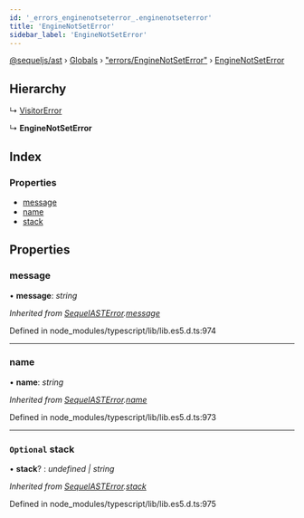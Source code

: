 ```yaml
---
id: '_errors_enginenotseterror_.enginenotseterror'
title: 'EngineNotSetError'
sidebar_label: 'EngineNotSetError'
---
```


[@sequeljs/ast](../index.md) › [Globals](../globals.md) ›
["errors/EngineNotSetError"](../modules/_errors_enginenotseterror_.md) ›
[EngineNotSetError](_errors_enginenotseterror_.enginenotseterror.md)

## Hierarchy

↳ [VisitorError](_errors_visitorerror_.visitorerror.md)

↳ **EngineNotSetError**

## Index

### Properties

- [message](_errors_enginenotseterror_.enginenotseterror.md#message)
- [name](_errors_enginenotseterror_.enginenotseterror.md#name)
- [stack](_errors_enginenotseterror_.enginenotseterror.md#optional-stack)

## Properties

### message

• **message**: _string_

_Inherited from
[SequelASTError](_errors_sequelasterror_.sequelasterror.md).[message](_errors_sequelasterror_.sequelasterror.md#message)_

Defined in node_modules/typescript/lib/lib.es5.d.ts:974

---

### name

• **name**: _string_

_Inherited from
[SequelASTError](_errors_sequelasterror_.sequelasterror.md).[name](_errors_sequelasterror_.sequelasterror.md#name)_

Defined in node_modules/typescript/lib/lib.es5.d.ts:973

---

### `Optional` stack

• **stack**? : _undefined | string_

_Inherited from
[SequelASTError](_errors_sequelasterror_.sequelasterror.md).[stack](_errors_sequelasterror_.sequelasterror.md#optional-stack)_

Defined in node_modules/typescript/lib/lib.es5.d.ts:975

